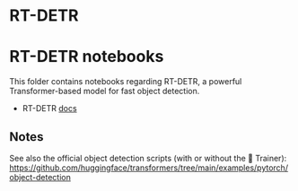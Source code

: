 # RT-DETR

# RT-DETR notebooks

This folder contains notebooks regarding RT-DETR, a powerful Transformer-based model for fast object detection.

- RT-DETR [docs](https://huggingface.co/docs/transformers/main/en/model_doc/rt_detr)

## Notes

See also the official object detection scripts (with or without the 🤗 Trainer): https://github.com/huggingface/transformers/tree/main/examples/pytorch/object-detection
